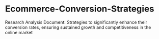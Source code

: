 # Ecommerce-Conversion-Strategies
Research Analysis Document: Strategies to significantly enhance their conversion rates, ensuring sustained growth and competitiveness in the online market
